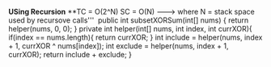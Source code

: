 **USing Recursion**
**TC = O(2^N)
SC = O(N) ---> where N = stack space used by recursove calls'''
​
public int subsetXORSum(int[] nums) {
return helper(nums, 0, 0);
}
private int helper(int[] nums, int index, int currXOR){
if(index == nums.length){
return currXOR;
}
int include = helper(nums, index + 1, currXOR ^ nums[index]);
int exclude = helper(nums, index + 1, currXOR);
return include + exclude;
}